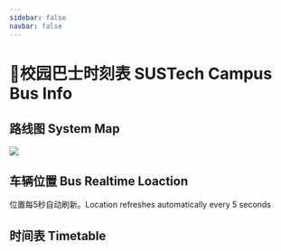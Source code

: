 ```yaml
---
sidebar: false
navbar: false
---
```

# 🚌校园巴士时刻表 SUSTech Campus Bus Info

## 路线图 System Map

<a data-fancybox title="" href="https://mirrors.sustech.edu.cn/git/sustech-online/sustech-online-ng/-/raw/master/docs/transport/busline2.png">![](./busline2.png)</a>

## 车辆位置 Bus Realtime Loaction

位置每5秒自动刷新。Location refreshes automatically every 5 seconds

<Realtimemap></Realtimemap>

## 时间表 Timetable

<script>
  import axios from "axios";
  export default {
    mounted() {
      axios
        .get("/2022.json")
        .then(response => (bus_redirect(response.data)));
      function bus_redirect(holidata) {
        // JSON is from https://github.com/NateScarlet/holiday-cn
        // need to update by year.
        // Download the JSON to path "docs/.vuepress/public/YYYY.json"
        var day_map = {};
        for (let i = 0; i < holidata.days.length; i++) {
          day_map[holidata.days[i].date] = holidata.days[i].isOffDay;
        }
        var now_date = new Date();
        var ye = new Intl.DateTimeFormat('en', { year: 'numeric' }).format(now_date);
        var mo = new Intl.DateTimeFormat('en', { month: '2-digit' }).format(now_date);
        var da = new Intl.DateTimeFormat('en', { day: '2-digit' }).format(now_date);
        var day_key = `${ye}-${mo}-${da}`;
        var is_holiday;
        if (day_map[day_key] == null) {
          // 不在国家假日调整表里
          console.log("Not in GOV declaration");
          var day_in_week = now_date.getDay();
          var isWeekend = (day_in_week == 6) || (day_in_week == 0);
          // 6 = Saturday, 0 = Sunday
          is_holiday = isWeekend;
        } else {
          console.log("In GOV declaration");
          is_holiday = day_map[day_key];
        }
        if (is_holiday) {
          console.log("节假日");
          var bus_div = document.getElementById("bustable");
          var this_day_btn = bus_div.getElementsByTagName("button")[1];
          this_day_btn.click();
        } else {
          console.log("工作日");
          var bus_div = document.getElementById("bustable");
          var this_day_btn = bus_div.getElementsByTagName("button")[0];
          this_day_btn.click();
        }
      }
    },
  }
</script>

<div id="bustable">
  <object-selector :objs="{
    '工作日 Workday': true,
    '节假日 Holiday': false
    }" v-slot="weekdayProps">
    <br />
    <object-selector :objs="weekdayProps.selected ? {
        'Line 1 号线 │ 工学院方向 To COE': '/bus_times/one_down.json',
        'Line 1 号线 │ 欣园方向 To Joy Highland': '/bus_times/one_up.json',
        'Line 2 号线 │ 科研楼方向 To Research Building': '/bus_times/two_down.json',
        'Line 2 号线 │ 欣园方向 To Joy Highland': '/bus_times/two_up.json',
      } : {
        'Line 1 号线 │ 工学院方向  To COE': '/bus_times/one_down_holiday.json',
        'Line 1 号线 │ 欣园方向 To Joy Highland': '/bus_times/one_up_holiday.json'
      }" v-slot="routeProps">
      <data-request :path="routeProps.selected" v-slot="{ data }">
        <bus-timer v-if="data" v-bind="data"></bus-timer>
        <grid-list v-if="data" :data="data.times">
        </grid-list>
      </data-request>
    </object-selector>
  </object-selector>
</div>
